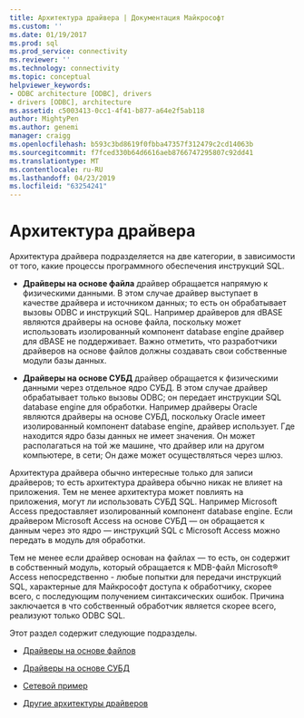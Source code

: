 ```yaml
---
title: Архитектура драйвера | Документация Майкрософт
ms.custom: ''
ms.date: 01/19/2017
ms.prod: sql
ms.prod_service: connectivity
ms.reviewer: ''
ms.technology: connectivity
ms.topic: conceptual
helpviewer_keywords:
- ODBC architecture [ODBC], drivers
- drivers [ODBC], architecture
ms.assetid: c5003413-0cc1-4f41-b877-a64e2f5ab118
author: MightyPen
ms.author: genemi
manager: craigg
ms.openlocfilehash: b593c3bd8619f0fbba47357f312479c2cd14063b
ms.sourcegitcommit: f7fced330b64d6616aeb8766747295807c92dd41
ms.translationtype: MT
ms.contentlocale: ru-RU
ms.lasthandoff: 04/23/2019
ms.locfileid: "63254241"
---
```

# <a name="driver-architecture"></a>Архитектура драйвера
Архитектура драйвера подразделяется на две категории, в зависимости от того, какие процессы программного обеспечения инструкций SQL.  
  
-   **Драйверы на основе файла** драйвер обращается напрямую к физическими данными. В этом случае драйвер выступает в качестве драйвера и источником данных; то есть он обрабатывает вызовы ODBC и инструкций SQL. Например драйверов для dBASE являются драйверы на основе файла, поскольку может использовать изолированный компонент database engine драйвер для dBASE не поддерживает. Важно отметить, что разработчики драйверов на основе файлов должны создавать свои собственные модули базы данных.  
  
-   **Драйверы на основе СУБД** драйвер обращается к физическими данными через отдельное ядро СУБД. В этом случае драйвер обрабатывает только вызовы ODBC; он передает инструкции SQL database engine для обработки. Например драйверы Oracle являются драйверы на основе СУБД, поскольку Oracle имеет изолированный компонент database engine, драйвер использует. Где находится ядро базы данных не имеет значения. Он может располагаться на той же машине, что драйвер или на другом компьютере, в сети; Он даже может осуществляться через шлюз.  
  
 Архитектура драйвера обычно интересные только для записи драйверов; то есть архитектура драйвера обычно никак не влияет на приложения. Тем не менее архитектура может повлиять на приложения, могут ли использовать СУБД SQL. Например Microsoft Access предоставляет изолированный компонент database engine. Если драйвером Microsoft Access на основе СУБД — он обращается к данным через это ядро — инструкций SQL с Microsoft Access можно передать в модуль для обработки.  
  
 Тем не менее если драйвер основан на файлах — то есть, он содержит в собственный модуль, который обращается к MDB-файл Microsoft® Access непосредственно - любые попытки для передачи инструкций SQL, характерные для Майкрософт доступа к обработчику, скорее всего, с последующим получением синтаксических ошибок. Причина заключается в что собственный обработчик является скорее всего, реализуют только ODBC SQL.  
  
 Этот раздел содержит следующие подразделы.  
  
-   [Драйверы на основе файлов](../../odbc/reference/file-based-drivers.md)  
  
-   [Драйверы на основе СУБД](../../odbc/reference/dbms-based-drivers.md)  
  
-   [Сетевой пример](../../odbc/reference/network-example.md)  
  
-   [Другие архитектуры драйверов](../../odbc/reference/other-driver-architectures.md)
